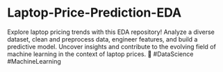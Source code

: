 # Laptop-Price-Prediction-EDA
Explore laptop pricing trends with this EDA repository! Analyze a diverse dataset, clean and preprocess data, engineer features, and build a predictive model. Uncover insights and contribute to the evolving field of machine learning in the context of laptop prices. 🚀 #DataScience #MachineLearning
